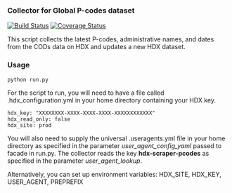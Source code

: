 ### Collector for Global P-codes dataset
[![Build Status](https://github.com/OCHA-DAP/hdx-scraper-pcodes/actions/workflows/run-python-tests.yml/badge.svg)](https://github.com/OCHA-DAP/hdx-scraper-pcodes/actions/workflows/run-python-tests.yml) [![Coverage Status](https://coveralls.io/repos/github/OCHA-DAP/hdx-scraper-pcodes/badge.svg?branch=main&ts=1)](https://coveralls.io/github/OCHA-DAP/hdx-scraper-pcodes?branch=main)

This script collects the latest P-codes, administrative names, and dates from the CODs data on HDX and updates a new HDX dataset.

### Usage

    python run.py

For the script to run, you will need to have a file called .hdx_configuration.yml in your home directory containing your HDX key.

    hdx_key: "XXXXXXXX-XXXX-XXXX-XXXX-XXXXXXXXXXXX"
    hdx_read_only: false
    hdx_site: prod
    
 You will also need to supply the universal .useragents.yml file in your home directory as specified in the parameter *user_agent_config_yaml* passed to facade in run.py. The collector reads the key **hdx-scraper-pcodes** as specified in the parameter *user_agent_lookup*.
 
 Alternatively, you can set up environment variables: HDX_SITE, HDX_KEY, USER_AGENT, PREPREFIX
